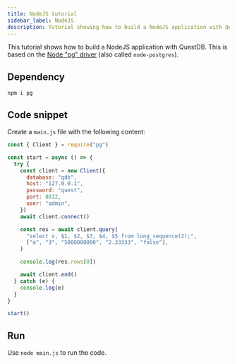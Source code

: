 ```yaml
---
title: NodeJS tutorial
sidebar_label: NodeJS
description: Tutorial showing how to build a NodeJS application with QuestDB.
---
```


This tutorial shows how to build a NodeJS application with QuestDB. This is
based on the [Node "pg" driver](https://github.com/brianc/node-postgres) (also
called `node-postgres`).

## Dependency

```
npm i pg
```

## Code snippet

Create a `main.js` file with the following content:

```javascript
const { Client } = require("pg")

const start = async () => {
  try {
    const client = new Client({
      database: "qdb",
      host: "127.0.0.1",
      password: "quest",
      port: 8812,
      user: "admin",
    })
    await client.connect()

    const res = await client.query(
      "select x, $1, $2, $3, $4, $5 from long_sequence(2);",
      ["a", "3", "5000000000", "2.33333", "false"],
    )

    console.log(res.rows[0])

    await client.end()
  } catch (e) {
    console.log(e)
  }
}

start()
```

## Run

Use `node main.js` to run the code.

